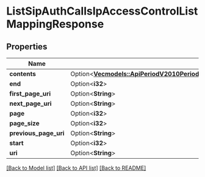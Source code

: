 # ListSipAuthCallsIpAccessControlListMappingResponse

## Properties

Name | Type | Description | Notes
------------ | ------------- | ------------- | -------------
**contents** | Option<[**Vec<models::ApiPeriodV2010PeriodAccountPeriodSipPeriodSipDomainPeriodSipAuthPeriodSipAuthCallsPeriodSipAuthCallsIpAccessControlListMapping>**](api.v2010.account.sip.sip_domain.sip_auth.sip_auth_calls.sip_auth_calls_ip_access_control_list_mapping.md)> |  | [optional]
**end** | Option<**i32**> |  | [optional]
**first_page_uri** | Option<**String**> |  | [optional]
**next_page_uri** | Option<**String**> |  | [optional]
**page** | Option<**i32**> |  | [optional]
**page_size** | Option<**i32**> |  | [optional]
**previous_page_uri** | Option<**String**> |  | [optional]
**start** | Option<**i32**> |  | [optional]
**uri** | Option<**String**> |  | [optional]

[[Back to Model list]](../README.md#documentation-for-models) [[Back to API list]](../README.md#documentation-for-api-endpoints) [[Back to README]](../README.md)


